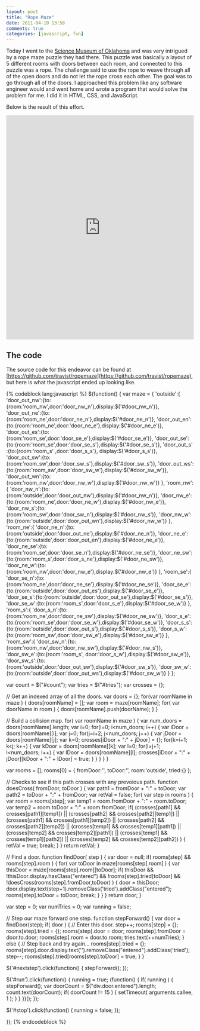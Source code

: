 ```yaml
---
layout: post
title: "Rope Maze"
date: 2011-04-10 13:58
comments: true
categories: [javascript, fun]
---
```

Today I went to the [Science Museum of Oklahoma](http://www.sciencemuseumok.org)
and was very intrigued by a rope maze puzzle they had there. This puzzle was basically
a layout of 5 different rooms with doors between each room, and connected to this puzzle
was a rope.  The challenge said to use the rope to weave through all of the open doors
and do not let the rope cross each other.  The goal was to go through all of the doors.
I approached this problem like any software engineer would and went home and wrote a
program that would solve the problem for me.  I did it in HTML, CSS, and JavaScript.
<!-- more -->
Below is the result of this effort.

<iframe src="http://travistidwell.com/ropemaze/ropemaze.html" width="100%" height="600px" frameborder="0"></iframe>

## The code
The source code for this endeavor can be found at [https://github.com/travist/ropemaze](https://github.com/travist/ropemaze), but here
is what the javascript ended up looking like.

{% codeblock lang:javascript %}
$(function() {
  var maze = {
    'outside':{
      'door_out_nw':{to:{room:'room_nw',door:'door_nw_n'},display:$('#door_nw_n')},
      'door_out_ne':{to:{room:'room_ne',door:'door_ne_n'},display:$('#door_ne_n')},
      'door_out_en':{to:{room:'room_ne',door:'door_ne_e'},display:$('#door_ne_e')},
      'door_out_es':{to:{room:'room_se',door:'door_se_e'},display:$('#door_se_e')},
      'door_out_se':{to:{room:'room_se',door:'door_se_s'},display:$('#door_se_s')},
      'door_out_s' :{to:{room:'room_s' ,door:'door_s_s'}, display:$('#door_s_s')},
      'door_out_sw':{to:{room:'room_sw',door:'door_sw_s'},display:$('#door_sw_s')},
      'door_out_ws':{to:{room:'room_sw',door:'door_sw_w'},display:$('#door_sw_w')},
      'door_out_wn':{to:{room:'room_nw',door:'door_nw_w'},display:$('#door_nw_w')}
    },
    'room_nw':{
      'door_nw_n':{to:{room:'outside',door:'door_out_nw'},display:$('#door_nw_n')},
      'door_nw_e':{to:{room:'room_ne',door:'door_ne_w'},display:$('#door_nw_e')},
      'door_nw_s':{to:{room:'room_sw',door:'door_sw_n'},display:$('#door_nw_s')},
      'door_nw_w':{to:{room:'outside',door:'door_out_wn'},display:$('#door_nw_w')}
    },
    'room_ne':{
      'door_ne_n':{to:{room:'outside',door:'door_out_ne'},display:$('#door_ne_n')},
      'door_ne_e':{to:{room:'outside',door:'door_out_en'},display:$('#door_ne_e')},
      'door_ne_se':{to:{room:'room_se',door:'door_se_n'},display:$('#door_ne_se')},
      'door_ne_sw':{to:{room:'room_s',door:'door_s_ne'},display:$('#door_ne_sw')},
      'door_ne_w':{to:{room:'room_nw',door:'door_nw_e'},display:$('#door_nw_e')}
    },
    'room_se':{
      'door_se_n':{to:{room:'room_ne',door:'door_ne_se'},display:$('#door_ne_se')},
      'door_se_e':{to:{room:'outside',door:'door_out_es'},display:$('#door_se_e')},
      'door_se_s':{to:{room:'outside',door:'door_out_se'},display:$('#door_se_s')},
      'door_se_w':{to:{room:'room_s',door:'door_s_e'},display:$('#door_se_w')}
    },
    'room_s':{
      'door_s_n':{to:{room:'room_ne',door:'door_ne_sw'},display:$('#door_ne_sw')},
      'door_s_e':{to:{room:'room_se',door:'door_se_w'},display:$('#door_se_w')},
      'door_s_s':{to:{room:'outside',door:'door_out_s'},display:$('#door_s_s')},
      'door_s_w':{to:{room:'room_sw',door:'door_sw_e'},display:$('#door_sw_e')}
    },
    'room_sw':{
      'door_sw_n':{to:{room:'room_nw',door:'door_nw_sw'},display:$('#door_nw_s')},
      'door_sw_e':{to:{room:'room_s', door:'door_s_w'},display:$('#door_sw_e')},
      'door_sw_s':{to:{room:'outside',door:'door_out_sw'},display:$('#door_sw_s')},
      'door_sw_w':{to:{room:'outside',door:'door_out_ws'},display:$('#door_sw_w')}
    }
  };

  var count = $("#count");
  var tries = $("#tries");
  var crosses = {};

  // Get an indexed array of all the doors.
  var doors = {};
  for(var roomName in maze ) {
    doors[roomName] = [];
    var room = maze[roomName];
    for( var doorName in room ) {
      doors[roomName].push(doorName);
    }
  }

  // Build a collision map.
  for( var roomName in maze ) {
    var num_doors = doors[roomName].length;
    var i=0;
    for(i=0; i<num_doors; i++) {
      var iDoor = doors[roomName][i];
      var j=0;
      for(j=i+2; j<num_doors; j++) {
        var jDoor = doors[roomName][j];
        var k=0;
        crosses[iDoor + ":" + jDoor] = {};
        for(k=i+1; k<j; k++) {
          var kDoor = doors[roomName][k];
          var l=0;
          for(l=j+1; l<num_doors; l++) {
            var lDoor = doors[roomName][l];
            crosses[iDoor + ":" + jDoor][kDoor + ":" + lDoor] = true;
          }
        }
      }
    }
  }

  var rooms = [];
  rooms[0] = {
    fromDoor:'',
    toDoor:'',
    room:'outside',
    tried:{}
  };

  // Checks to see if this path crosses with any prevoious path.
  function doesCross( fromDoor, toDoor ) {
    var path1 = fromDoor + ":" + toDoor;
    var path2 = toDoor + ":" + fromDoor;
    var retVal = false;
    for( var step in rooms ) {
      var room = rooms[step];
      var temp1 = room.fromDoor + ":" + room.toDoor;
      var temp2 = room.toDoor + ":" + room.fromDoor;
      if( (crosses[path1] && crosses[path1][temp1]) ||
        (crosses[path2] && crosses[path2][temp1]) ||
        (crosses[path1] && crosses[path1][temp2]) ||
        (crosses[path2] && crosses[path2][temp2]) ||
        (crosses[temp1] && crosses[temp1][path1]) ||
        (crosses[temp2] && crosses[temp2][path1]) ||
        (crosses[temp1] && crosses[temp1][path2]) ||
        (crosses[temp2] && crosses[temp2][path2]) ) {
        retVal = true;
        break;
      }
    }
    return retVal;
  }

  // Find a door.
  function findDoor( step ) {
    var door = null;
    if( rooms[step] && rooms[step].room ) {
      for( var toDoor in maze[rooms[step].room] ) {
        var thisDoor = maze[rooms[step].room][toDoor];
        if( thisDoor &&
            !thisDoor.display.hasClass("entered") &&
            !rooms[step].tried[toDoor] &&
            !doesCross(rooms[step].fromDoor,toDoor) ) {
          door = thisDoor;
          door.display.text(step+1).removeClass('tried').addClass("entered");
          rooms[step].toDoor = toDoor;
          break;
        }
      }
    }
    return door;
  }

  var step = 0;
  var numTries = 0;
  var running = false;

  // Step our maze forward one step.
  function stepForward() {
    var door = findDoor(step);
    if( door ) {
      // Enter this door.
      step++;
      rooms[step] = {};
      rooms[step].tried = {};
      rooms[step].door = door;
      rooms[step].fromDoor = door.to.door;
      rooms[step].room = door.to.room;
      tries.text(++numTries);
    }
    else {
      // Step back and try again...
      rooms[step].tried = {};
      rooms[step].door.display.text('').removeClass("entered").addClass('tried');
      step--;
      rooms[step].tried[rooms[step].toDoor] = true;
    }
  }

  $('#nextstep').click(function() {
    stepForward();
  });

  $('#run').click(function() {
    running = true;
  	(function() {
  	  if( running ) {
  	    stepForward();
  	    var doorCount = $("div.door.entered").length;
		count.text(doorCount);
		if( doorCount != 15 ) {
  	      setTimeout( arguments.callee, 1 );
  	   	}
  	  }
  	})();
  });

  $('#stop').click(function() {
  	running = false;
  });

});
{% endcodeblock %}